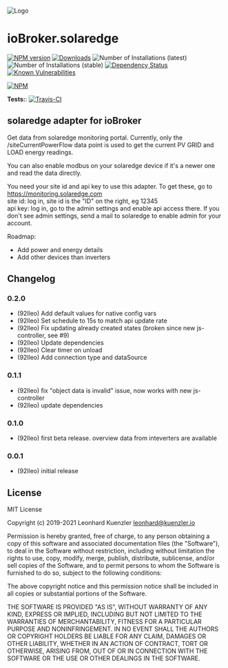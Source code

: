 ![Logo](admin/solaredge.png)
# ioBroker.solaredge

[![NPM version](http://img.shields.io/npm/v/iobroker.solaredge.svg)](https://www.npmjs.com/package/iobroker.solaredge)
[![Downloads](https://img.shields.io/npm/dm/iobroker.solaredge.svg)](https://www.npmjs.com/package/iobroker.solaredge)
![Number of Installations (latest)](http://iobroker.live/badges/solaredge-installed.svg)
![Number of Installations (stable)](http://iobroker.live/badges/solaredge-stable.svg)
[![Dependency Status](https://img.shields.io/david/92lleo/iobroker.solaredge.svg)](https://david-dm.org/92lleo/iobroker.solaredge)
[![Known Vulnerabilities](https://snyk.io/test/github/92lleo/ioBroker.solaredge/badge.svg)](https://snyk.io/test/github/92lleo/ioBroker.solaredge)

[![NPM](https://nodei.co/npm/iobroker.solaredge.png?downloads=true)](https://nodei.co/npm/iobroker.solaredge/)

**Tests:**: [![Travis-CI](http://img.shields.io/travis/92lleo/ioBroker.solaredge/master.svg)](https://travis-ci.org/92lleo/ioBroker.solaredge)

## solaredge adapter for ioBroker

Get data from solaredge monitoring portal.
Currently, only the /siteCurrentPowerFlow data point is used to get the current PV GRID and LOAD energy readings.

You can also enable modbus on your solaredge device if it's a newer one and read the data directly. 

You need your site id and api key to use this adapter. To get these, go to https://monitoring.solaredge.com  
site id: log in, site id is the "ID" on the right, eg 12345  
api key: log in, go to the admin settings and enable api access there. If you don't see admin settings, send a mail to solaredge to enable admin for your account.

Roadmap:
* Add power and energy details
* Add other devices than inverters

## Changelog

### 0.2.0
* (92lleo) Add default values for native config vars
* (92lleo) Set schedule to 15s to match api update rate
* (92lleo) Fix updating already created states (broken since new js-controller, see #9)
* (92lleo) Update dependencies
* (92lleo) Clear timer on unload
* (92lleo) Add connection type and dataSource

### 0.1.1
* (92lleo) fix "object data is invalid" issue, now works with new js-controller
* (92lleo) update dependencies

### 0.1.0
* (92lleo) first beta release. overview data from inteverters are available

### 0.0.1
* (92lleo) initial release

## License
MIT License

Copyright (c) 2019-2021 Leonhard Kuenzler <leonhard@kuenzler.io>

Permission is hereby granted, free of charge, to any person obtaining a copy
of this software and associated documentation files (the "Software"), to deal
in the Software without restriction, including without limitation the rights
to use, copy, modify, merge, publish, distribute, sublicense, and/or sell
copies of the Software, and to permit persons to whom the Software is
furnished to do so, subject to the following conditions:

The above copyright notice and this permission notice shall be included in all
copies or substantial portions of the Software.

THE SOFTWARE IS PROVIDED "AS IS", WITHOUT WARRANTY OF ANY KIND, EXPRESS OR
IMPLIED, INCLUDING BUT NOT LIMITED TO THE WARRANTIES OF MERCHANTABILITY,
FITNESS FOR A PARTICULAR PURPOSE AND NONINFRINGEMENT. IN NO EVENT SHALL THE
AUTHORS OR COPYRIGHT HOLDERS BE LIABLE FOR ANY CLAIM, DAMAGES OR OTHER
LIABILITY, WHETHER IN AN ACTION OF CONTRACT, TORT OR OTHERWISE, ARISING FROM,
OUT OF OR IN CONNECTION WITH THE SOFTWARE OR THE USE OR OTHER DEALINGS IN THE
SOFTWARE.
